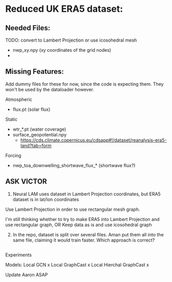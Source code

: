 # Reduced UK ERA5 dataset:

## Needed Files:

TODO: convert to Lambert Projection or use icosohedral mesh
- nwp_xy.npy (xy coordinates of the grid nodes)
- 

## Missing Features:

Add dummy files for these for now, since the code is expecting them. They won't be used by the dataloader however.

Atmospheric
- flux.pt (solar flux)

Static
- wtr_*.pt (water coverage)
- surface_geopotential.npy
    - https://cds.climate.copernicus.eu/cdsapp#!/dataset/reanalysis-era5-land?tab=form

Forcing
- nwp_toa_downwelling_shortwave_flux_* (shortwave flux?)


## ASK VICTOR

1) Neural LAM uses dataset in Lambert Projection coordinates, but ERA5 dataset is in lat/lon coordinates

Use Lambert Projection in order to use rectangular mesh graph. 

I'm still thinking whether to try to make ERA5 into Lambert Projection and use rectangular graph, OR
Keep data as is and use icosohedral graph

2) In the repo, dataset is split over several files. Aman put them all into the same file, claiming it would train faster. Which approach is correct?


## 

Experiments

Models:
Local GCN                 x
Local GraphCast           x
Local Hierchal GraphCast  x

Update Aaron ASAP
